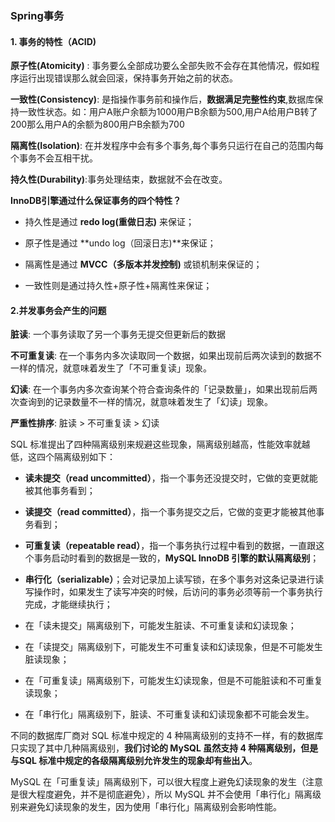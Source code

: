 ###                                Spring事务



#### 1. 事务的特性（ACID)

**原子性(Atomicity)** : 事务要么全部成功要么全部失败不会存在其他情况，假如程序运行出现错误那么就会回滚，保持事务开始之前的状态。

**一致性(Consistency)**: 是指操作事务前和操作后，**数据满足完整性约束**,数据库保持一致性状态。如：用户A账户余额为1000用户B余额为500,用户A给用户B转了200那么用户A的余额为800用户B余额为700

**隔离性(Isolation)**: 在并发程序中会有多个事务,每个事务只运行在自己的范围内每个事务不会互相干扰。

**持久性(Durability)**:事务处理结束，数据就不会在改变。

**InnoDB引擎通过什么保证事务的四个特性？**

* 持久性是通过 **redo log(重做日志)** 来保证；

* 原子性是通过 **undo log（回滚日志)**来保证；

* 隔离性是通过 **MVCC（多版本并发控制)** 或锁机制来保证的；

* 一致性则是通过持久性+原子性+隔离性来保证；

  

#### 2.并发事务会产生的问题

 **脏读**: 一个事务读取了另一个事务无提交但更新后的数据

 **不可重复读**: 在一个事务内多次读取同一个数据，如果出现前后两次读到的数据不一样的情况，就意味着发生了「不可重复读」现象。

  **幻读**: 在一个事务内多次查询某个符合查询条件的「记录数量」，如果出现前后两次查询到的记录数量不一样的情况，就意味着发生了「幻读」现象。

**严重性排序**: 脏读 > 不可重复读 > 幻读

SQL 标准提出了四种隔离级别来规避这些现象，隔离级别越高，性能效率就越低，这四个隔离级别如下：

- **读未提交（read uncommitted）**，指一个事务还没提交时，它做的变更就能被其他事务看到；
- **读提交（read committed）**，指一个事务提交之后，它做的变更才能被其他事务看到；
- **可重复读（repeatable read）**，指一个事务执行过程中看到的数据，一直跟这个事务启动时看到的数据是一致的，**MySQL InnoDB 引擎的默认隔离级别**；
- **串行化（serializable）**；会对记录加上读写锁，在多个事务对这条记录进行读写操作时，如果发生了读写冲突的时候，后访问的事务必须等前一个事务执行完成，才能继续执行；

- 在「读未提交」隔离级别下，可能发生脏读、不可重复读和幻读现象；
- 在「读提交」隔离级别下，可能发生不可重复读和幻读现象，但是不可能发生脏读现象；
- 在「可重复读」隔离级别下，可能发生幻读现象，但是不可能脏读和不可重复读现象；
- 在「串行化」隔离级别下，脏读、不可重复读和幻读现象都不可能会发生。

不同的数据库厂商对 SQL 标准中规定的 4 种隔离级别的支持不一样，有的数据库只实现了其中几种隔离级别，**我们讨论的 MySQL 虽然支持 4 种隔离级别，但是与SQL 标准中规定的各级隔离级别允许发生的现象却有些出入**。

MySQL 在「可重复读」隔离级别下，可以很大程度上避免幻读现象的发生（注意是很大程度避免，并不是彻底避免），所以 MySQL 并不会使用「串行化」隔离级别来避免幻读现象的发生，因为使用「串行化」隔离级别会影响性能。